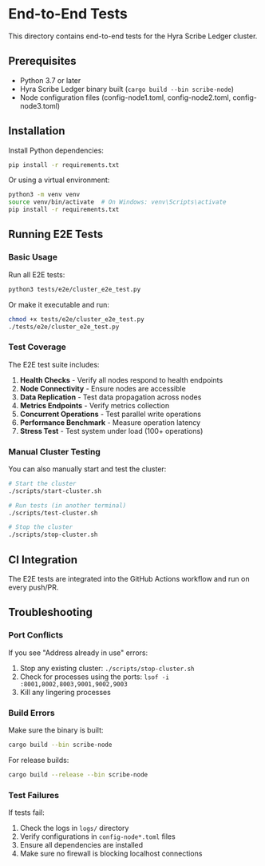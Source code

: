 # End-to-End Tests

This directory contains end-to-end tests for the Hyra Scribe Ledger cluster.

## Prerequisites

- Python 3.7 or later
- Hyra Scribe Ledger binary built (`cargo build --bin scribe-node`)
- Node configuration files (config-node1.toml, config-node2.toml, config-node3.toml)

## Installation

Install Python dependencies:

```bash
pip install -r requirements.txt
```

Or using a virtual environment:

```bash
python3 -m venv venv
source venv/bin/activate  # On Windows: venv\Scripts\activate
pip install -r requirements.txt
```

## Running E2E Tests

### Basic Usage

Run all E2E tests:

```bash
python3 tests/e2e/cluster_e2e_test.py
```

Or make it executable and run:

```bash
chmod +x tests/e2e/cluster_e2e_test.py
./tests/e2e/cluster_e2e_test.py
```

### Test Coverage

The E2E test suite includes:

1. **Health Checks** - Verify all nodes respond to health endpoints
2. **Node Connectivity** - Ensure nodes are accessible
3. **Data Replication** - Test data propagation across nodes
4. **Metrics Endpoints** - Verify metrics collection
5. **Concurrent Operations** - Test parallel write operations
6. **Performance Benchmark** - Measure operation latency
7. **Stress Test** - Test system under load (100+ operations)

### Manual Cluster Testing

You can also manually start and test the cluster:

```bash
# Start the cluster
./scripts/start-cluster.sh

# Run tests (in another terminal)
./scripts/test-cluster.sh

# Stop the cluster
./scripts/stop-cluster.sh
```

## CI Integration

The E2E tests are integrated into the GitHub Actions workflow and run on every push/PR.

## Troubleshooting

### Port Conflicts

If you see "Address already in use" errors:

1. Stop any existing cluster: `./scripts/stop-cluster.sh`
2. Check for processes using the ports: `lsof -i :8001,8002,8003,9001,9002,9003`
3. Kill any lingering processes

### Build Errors

Make sure the binary is built:

```bash
cargo build --bin scribe-node
```

For release builds:

```bash
cargo build --release --bin scribe-node
```

### Test Failures

If tests fail:

1. Check the logs in `logs/` directory
2. Verify configurations in `config-node*.toml` files
3. Ensure all dependencies are installed
4. Make sure no firewall is blocking localhost connections
